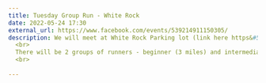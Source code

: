 ```yaml
---
title: Tuesday Group Run - White Rock
date: 2022-05-24 17:30
external_url: https://www.facebook.com/events/539214911150305/
description: We will meet at White Rock Parking lot (link here https&#58;//goo.gl/maps/YN2uMvQnyQWTM9JK7) at 5&#58;30pm. <br>
  <br>
  There will be 2 groups of runners - beginner (3 miles) and intermediate+ (5-6 miles). Both groups are no-drop which means we stop at every intersection and wait for everyone. <br>
  <br>
  
---
```

